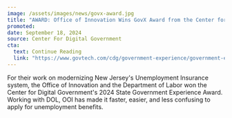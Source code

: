 ```yaml
---
image: /assets/images/news/govx-award.jpg
title: "AWARD: Office of Innovation Wins GovX Award from the Center for Digital Government"
promoted: 
date: September 18, 2024
source: Center For Digital Government
cta:
  text: Continue Reading
  link: "https://www.govtech.com/cdg/government-experience/government-experience-awards-2024-winners-announced"
---
```


For their work on modernizing New Jersey's Unemployment Insurance system, the Office of Innovation and the Department of Labor won the Center for Digital Government's 2024 State Government Experience Award. Working with DOL, OOI has made it faster, easier, and less confusing to apply for unemployment benefits. 
